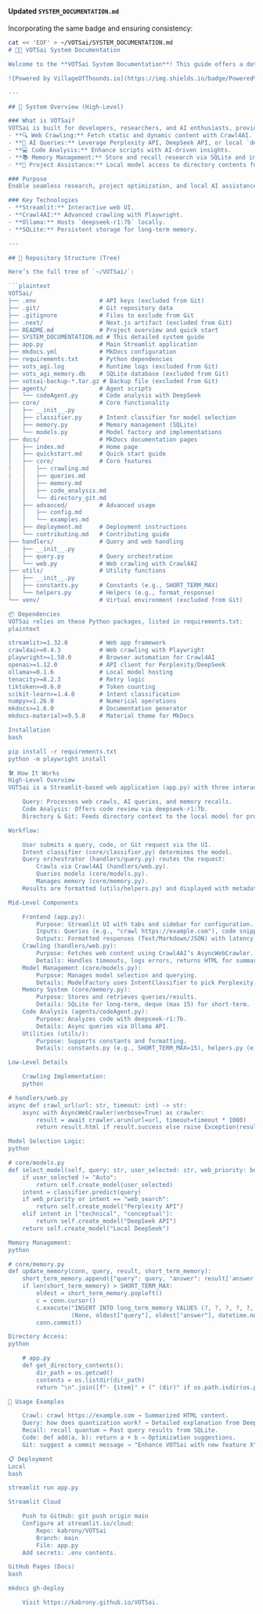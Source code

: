 #### Updated `SYSTEM_DOCUMENTATION.md`
Incorporating the same badge and ensuring consistency:

```bash
cat << 'EOF' > ~/VOTSai/SYSTEM_DOCUMENTATION.md
# 🌳📜 VOTSai System Documentation

Welcome to the **VOTSai System Documentation**! This guide offers a detailed exploration of the VOTSai project, tailored for developers, researchers, and AI enthusiasts. VOTSai is an open-source, Streamlit-based platform integrating **Crawl4AI** for web crawling and **Ollama**’s `deepseek-r1:7b` for local AI assistance. It’s designed to empower users with robust research tools, code analysis, and project management capabilities.

![Powered by VillageOfThounds.io](https://img.shields.io/badge/Powered%20by-VillageOfThounds.io-blueviolet?style=flat&logo=data:image/svg+xml;base64,PHN2ZyB3aWR0aD0iMjAwIiBoZWlnaHQ9IjUwIiB4bWxucz0iaHR0cDovL3d3dy53My5vcmcvMjAwMC9zdmciPjx0ZXh0IHg9IjUwJSIgeT0iNTAlIiBkb21pbmFudC1iYXNlbGluZT0ibWlkZGxlIiB0ZXh0LWFuY2hvcj0ibWlkZGxlIiBmaWxsPSIjZmZmZmZmIj5Qb3dlcmVkIGJ5IFZpbGxhZ2VPZlRob3VuZHMuaW88L3RleHQ+PC9zdmc+)

---

## 🌟 System Overview (High-Level)

### What is VOTSai?
VOTSai is built for developers, researchers, and AI enthusiasts, providing:
- **🔍 Web Crawling:** Fetch static and dynamic content with Crawl4AI.
- **🧠 AI Queries:** Leverage Perplexity API, DeepSeek API, or local `deepseek-r1:7b`.
- **💻 Code Analysis:** Enhance scripts with AI-driven insights.
- **📚 Memory Management:** Store and recall research via SQLite and in-memory deque.
- **📂 Project Assistance:** Local model access to directory contents for Git and improvements.

### Purpose
Enable seamless research, project optimization, and local AI assistance through an intuitive, extensible interface—runnable locally or hosted on the cloud.

### Key Technologies
- **Streamlit:** Interactive web UI.
- **Crawl4AI:** Advanced crawling with Playwright.
- **Ollama:** Hosts `deepseek-r1:7b` locally.
- **SQLite:** Persistent storage for long-term memory.

---

## 📂 Repository Structure (Tree)

Here’s the full tree of `~/VOTSai/`:

```plaintext
VOTSai/
├── .env                  # API keys (excluded from Git)
├── .git/                 # Git repository data
├── .gitignore            # Files to exclude from Git
├── .next/                # Next.js artifact (excluded from Git)
├── README.md             # Project overview and quick start
├── SYSTEM_DOCUMENTATION.md # This detailed system guide
├── app.py                # Main Streamlit application
├── mkdocs.yml            # MkDocs configuration
├── requirements.txt      # Python dependencies
├── vots_agi.log          # Runtime logs (excluded from Git)
├── vots_agi_memory.db    # SQLite database (excluded from Git)
├── votsai-backup-*.tar.gz # Backup file (excluded from Git)
├── agents/               # Agent scripts
│   └── codeAgent.py      # Code analysis with DeepSeek
├── core/                 # Core functionality
│   ├── __init__.py
│   ├── classifier.py     # Intent classifier for model selection
│   ├── memory.py         # Memory management (SQLite)
│   └── models.py         # Model factory and implementations
├── docs/                 # MkDocs documentation pages
│   ├── index.md          # Home page
│   ├── quickstart.md     # Quick start guide
│   ├── core/             # Core features
│   │   ├── crawling.md
│   │   ├── queries.md
│   │   ├── memory.md
│   │   ├── code_analysis.md
│   │   └── directory_git.md
│   ├── advanced/         # Advanced usage
│   │   ├── config.md
│   │   └── examples.md
│   ├── deployment.md     # Deployment instructions
│   └── contributing.md   # Contributing guide
├── handlers/             # Query and web handling
│   ├── __init__.py
│   ├── query.py          # Query orchestration
│   └── web.py            # Web crawling with Crawl4AI
├── utils/                # Utility functions
│   ├── __init__.py
│   ├── constants.py      # Constants (e.g., SHORT_TERM_MAX)
│   └── helpers.py        # Helpers (e.g., format_response)
└── venv/                 # Virtual environment (excluded from Git)

📦 Dependencies
VOTSai relies on these Python packages, listed in requirements.txt:
plaintext

streamlit>=1.32.0         # Web app framework
crawl4ai>=0.4.3           # Web crawling with Playwright
playwright>=1.50.0        # Browser automation for Crawl4AI
openai>=1.12.0            # API client for Perplexity/DeepSeek
ollama>=0.1.6             # Local model hosting
tenacity>=8.2.3           # Retry logic
tiktoken>=0.6.0           # Token counting
scikit-learn>=1.4.0       # Intent classification
numpy>=1.26.0             # Numerical operations
mkdocs>=1.6.0             # Documentation generator
mkdocs-material>=9.5.0    # Material theme for MkDocs

Installation
bash

pip install -r requirements.txt
python -m playwright install

🛠️ How It Works
High-Level Overview
VOTSai is a Streamlit-based web application (app.py) with three interactive tabs:

    Query: Processes web crawls, AI queries, and memory recalls.
    Code Analysis: Offers code review via deepseek-r1:7b.
    Directory & Git: Feeds directory context to the local model for project assistance.

Workflow:

    User submits a query, code, or Git request via the UI.
    Intent classifier (core/classifier.py) determines the model.
    Query orchestrator (handlers/query.py) routes the request:
        Crawls via Crawl4AI (handlers/web.py).
        Queries models (core/models.py).
        Manages memory (core/memory.py).
    Results are formatted (utils/helpers.py) and displayed with metadata.

Mid-Level Components

    Frontend (app.py):
        Purpose: Streamlit UI with tabs and sidebar for configuration.
        Inputs: Queries (e.g., "crawl https://example.com"), code snippets, Git requests.
        Outputs: Formatted responses (Text/Markdown/JSON) with latency and reasoning.
    Crawling (handlers/web.py):
        Purpose: Fetches web content using Crawl4AI’s AsyncWebCrawler.
        Details: Handles timeouts, logs errors, returns HTML for summarization.
    Model Management (core/models.py):
        Purpose: Manages model selection and querying.
        Details: ModelFactory uses IntentClassifier to pick Perplexity, DeepSeek, or local deepseek-r1:7b.
    Memory System (core/memory.py):
        Purpose: Stores and retrieves queries/results.
        Details: SQLite for long-term, deque (max 15) for short-term.
    Code Analysis (agents/codeAgent.py):
        Purpose: Analyzes code with deepseek-r1:7b.
        Details: Async queries via Ollama API.
    Utilities (utils/):
        Purpose: Supports constants and formatting.
        Details: constants.py (e.g., SHORT_TERM_MAX=15), helpers.py (e.g., format_response).

Low-Level Details

    Crawling Implementation:
    python

# handlers/web.py
async def crawl_url(url: str, timeout: int) -> str:
    async with AsyncWebCrawler(verbose=True) as crawler:
        result = await crawler.arun(url=url, timeout=timeout * 1000)
        return result.html if result.success else raise Exception(result.error_message)

Model Selection Logic:
python

# core/models.py
def select_model(self, query: str, user_selected: str, web_priority: bool, classifier):
    if user_selected != "Auto":
        return self.create_model(user_selected)
    intent = classifier.predict(query)
    if web_priority or intent == "web_search":
        return self.create_model("Perplexity API")
    elif intent in ["technical", "conceptual"]:
        return self.create_model("DeepSeek API")
    return self.create_model("Local DeepSeek")

Memory Management:
python

# core/memory.py
def update_memory(conn, query, result, short_term_memory):
    short_term_memory.append({"query": query, "answer": result['answer'], "model": result['model_name']})
    if len(short_term_memory) > SHORT_TERM_MAX:
        oldest = short_term_memory.popleft()
        c = conn.cursor()
        c.execute("INSERT INTO long_term_memory VALUES (?, ?, ?, ?, ?, ?)", 
                  (None, oldest["query"], oldest["answer"], datetime.now().isoformat(), None, oldest["model"]))
        conn.commit()

Directory Access:
python

    # app.py
    def get_directory_contents():
        dir_path = os.getcwd()
        contents = os.listdir(dir_path)
        return "\n".join([f"- {item}" + (" (dir)" if os.path.isdir(os.path.join(dir_path, item)) else "") for item in contents])

🚀 Usage Examples

    Crawl: crawl https://example.com → Summarized HTML content.
    Query: how does quantization work? → Detailed explanation from DeepSeek.
    Recall: recall quantum → Past query results from SQLite.
    Code: def add(a, b): return a + b → Optimization suggestions.
    Git: suggest a commit message → "Enhance VOTSai with new feature X".

📋 Deployment
Local
bash

streamlit run app.py

Streamlit Cloud

    Push to GitHub: git push origin main
    Configure at streamlit.io/cloud:
        Repo: kabrony/VOTSai
        Branch: main
        File: app.py
    Add secrets: .env contents.

GitHub Pages (Docs)
bash

mkdocs gh-deploy

    Visit https://kabrony.github.io/VOTSai.